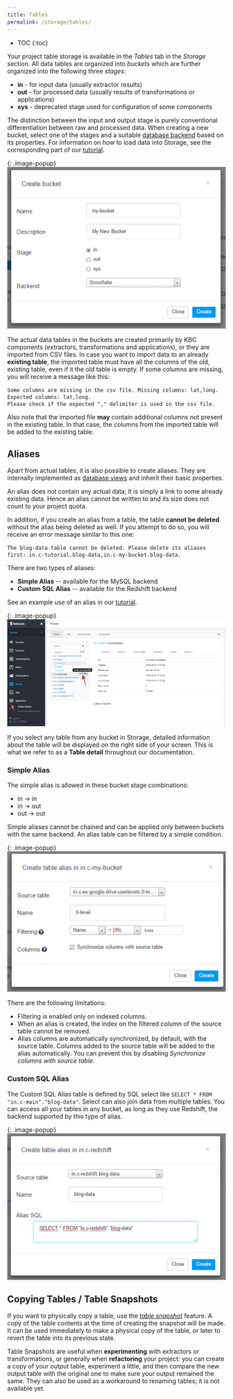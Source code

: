 ```yaml
---
title: Tables
permalink: /storage/tables/
---
```


* TOC
{:toc}

Your project table storage is available in the *Tables* tab in the *Storage* section. All data tables are organized into
*buckets* which are further organized into the following three *stages*:

- **in** - for input data (usually extractor results)
- **out** - for processed data (usually results of transformations or applications)
- **sys** - deprecated stage used for configuration of some components

The distinction between the input and output stage is purely conventional differentiation between raw and processed data.
When creating a new bucket, select one of the stages and a suitable [database backend](/storage/#backends) based on its properties.
For information on how to load data into Storage, see the corresponding part of our [tutorial](/overview/tutorial/load/).

{: .image-popup}
![Screenshot - Create bucket](/storage/tables/create-bucket.png)

The actual data tables in the buckets are created primarily by KBC components (extractors, transformations and applications),
or they are imported from CSV files. In case you want to import data to an already **existing table**,
the imported table must have all the columns of the old, existing table, even if it the old table is empty.
If some columns are missing, you will receive a message like this:

    Some columns are missing in the csv file. Missing columns: lat,long. Expected columns: lat,long.
    Please check if the expected "," delimiter is used in the csv file.

Also note that the imported file **may** contain additional columns not present in the existing
table. In that case, the columns from the imported table will be added to the existing table.

## Aliases
Apart from actual tables, it is also possible to create aliases. They are internally implemented
as [database views](https://en.wikipedia.org/wiki/View_(SQL)) and inherit their basic properties.

An alias does not contain any actual data; it is simply a link to some already existing data.
Hence an alias cannot be written to and its size does not count to your project quota.

In addition, if you create an alias from a table, the table **cannot be deleted** without the alias being deleted as well.
If you attempt to do so, you will receive an error message similar to this one:

    The blog-data table cannot be deleted. Please delete its aliases first: in.c-tutorial.blog-data,in.c-my-bucket.blog-data.

There are two types of aliases:

- **Simple Alias** -- available for the MySQL backend
- **Custom SQL Alias** -- available for the Redshift backend

See an example use of an alias in our [tutorial](/overview/tutorial/load/googledrive/#aftermath).

{: .image-popup}
![Screenshot - Create alias](/storage/tables/create-alias.png)

If you select any table from any bucket in Storage, detailed information about the table will be displayed on the right side of your screen.
This is what we refer to as a **Table detail** throughout our documentation.

### Simple Alias
The simple alias is allowed in these bucket stage combinations:

- in -> in
- in -> out
- out -> out

Simple aliases cannot be chained and can be applied only between buckets with the same backend.
An alias table can be filtered by a simple condition.

{: .image-popup}
![Screenshot - Create Simple alias](/storage/tables/create-simple-alias.png)

There are the following limitations:

- Filtering is enabled only on indexed columns.
- When an alias is created, the index on the filtered column of the source table cannot be removed.
- Alias columns are automatically synchronized, by default, with the source table. Columns added to the source table will be added to the alias automatically.
You can prevent this by disabling *Synchronize columns with source table*.

### Custom SQL Alias
The Custom SQL Alias table is defined by SQL select like `SELECT * FROM "in.c-main"."blog-data"`.
Select can also join data from multiple tables. You can access all your tables in any bucket, as long as they use Redshift, the backend supported by this type of alias.

{: .image-popup}
![Screenshot - Create Custom alias](/storage/tables/create-custom-alias.png)

## Copying Tables / Table Snapshots
If you want to physically copy a table, use the [*table snapshot*](/overview/tutorial/management/#table-snapshots) feature.
A copy of the table contents at the time of creating the snapshot will be made.
It can be used immediately to make a physical copy of the table, or later to revert the table into its previous state.

Table Snapshots are useful when **experimenting** with extractors or transformations, or generally when **refactoring** your project:
you can create a copy of your output table, experiment a little, and then compare the new output table with the original one to make sure your output remained the same.
They can also be used as a workaround to renaming tables; it is not available yet.
